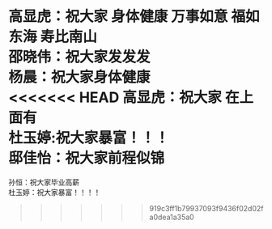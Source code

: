 高显虎：祝大家 身体健康 万事如意 福如东海 寿比南山</br>
邵晓伟：祝大家发发发</br>
杨晨：祝大家身体健康</br>
<<<<<<< HEAD
高显虎：祝大家 在上面有</br>
杜玉婷:祝大家暴富！！！
</br>邸佳怡：祝大家前程似锦</br>
=======
孙恒：祝大家毕业高薪<br>
杜玉婷：祝大家暴富！！！！
>>>>>>> 919c3ff1b79937093f9436f02d02fa0dea1a35a0
